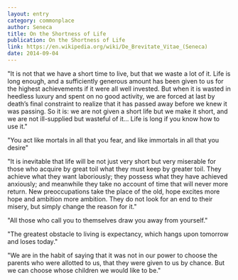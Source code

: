```yaml
---
layout: entry
category: commonplace
author: Seneca
title: On the Shortness of Life
publication: On the Shortness of Life
link: https://en.wikipedia.org/wiki/De_Brevitate_Vitae_(Seneca)
date: 2014-09-04
---
```


"It is not that we have a short time to live, but that we waste a lot of it. Life is long enough, and a sufficiently generous amount has been given to us for the highest achievements if it were all well invested. But when it is wasted in heedless luxury and spent on no good activity, we are forced at last by death’s final constraint to realize that it has passed away before we knew it was passing. So it is: we are not given a short life but we make it short, and we are not ill-supplied but wasteful of it… Life is long if you know how to use it."

"You act like mortals in all that you fear, and like immortals in all that you desire"

"It is inevitable that life will be not just very short but very miserable for those who acquire by great toil what they must keep by greater toil. They achieve what they want laboriously; they possess what they have achieved anxiously; and meanwhile they take no account of time that will never more return. New preoccupations take the place of the old, hope excites more hope and ambition more ambition. They do not look for an end to their misery, but simply change the reason for it."

"All those who call you to themselves draw you away from yourself."

"The greatest obstacle to living is expectancy, which hangs upon tomorrow and loses today."

"We are in the habit of saying that it was not in our power to choose the parents who were allotted to us, that they were given to us by chance. But we can choose whose children we would like to be."
